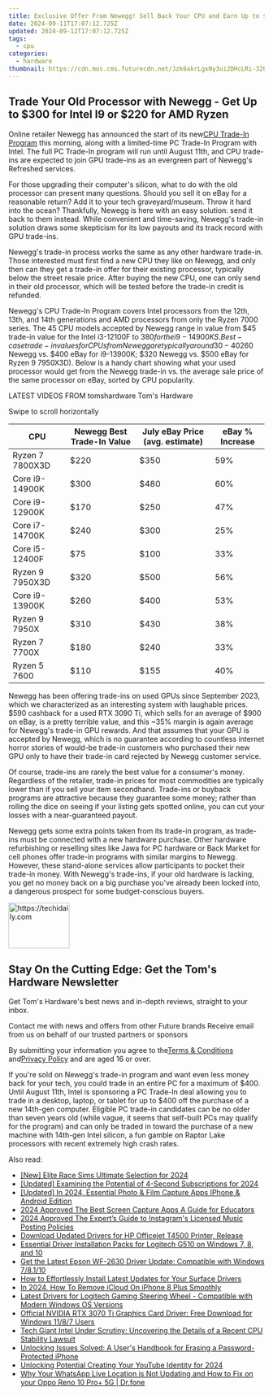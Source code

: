 ```yaml
---
title: Exclusive Offer From Newegg! Sell Back Your CPU and Earn Up to $300 for I9-14900K or $220 for a Ryzen 7 7800X3D - Limited Participation Rewards
date: 2024-09-11T17:07:12.725Z
updated: 2024-09-12T17:07:12.725Z
tags:
  - cpu
categories:
  - hardware
thumbnail: https://cdn.mos.cms.futurecdn.net/Jzk6akrLgxNy3ui2DHcLRi-320-80.jpg
---
```


## Trade Your Old Processor with Newegg - Get Up to $300 for Intel I9 or $220 for AMD Ryzen

Online retailer Newegg has announced the start of its new[CPU Trade-In Program](https://shop-links.co/link/?exclusive=1&publisher_slug=itechdaily19598&url=https%3A%2F%2Fclick.linksynergy.com%2Fdeeplink%3Fid%3DkXQk6%252AivFEQ%26mid%3D44583%26u1%3Dtomshardware-us-8316381249191082953%26murl%3Dhttps%253A%252F%252Fwww.newegg.com%252Fpromotions%252Fnepro%252F23-1322%252Findex.html) this morning, along with a limited-time PC Trade-In Program with Intel. The full PC Trade-In program will run until August 11th, and CPU trade-ins are expected to join GPU trade-ins as an evergreen part of Newegg's Refreshed services.

 For those upgrading their computer's silicon, what to do with the old processor can present many questions. Should you sell it on eBay for a reasonable return? Add it to your tech graveyard/museum. Throw it hard into the ocean? Thankfully, Newegg is here with an easy solution: send it back to them instead. While convenient and time-saving, Newegg's trade-in solution draws some skepticism for its low payouts and its track record with GPU trade-ins.

 Newegg's trade-in process works the same as any other hardware trade-in. Those interested must first find a new CPU they like on Newegg, and only then can they get a trade-in offer for their existing processor, typically below the street resale price. After buying the new CPU, one can only send in their old processor, which will be tested before the trade-in credit is refunded.

 Newegg's CPU Trade-In Program covers Intel processors from the 12th, 13th, and 14th generations and AMD processors from only the Ryzen 7000 series. The 45 CPU models accepted by Newegg range in value from $45 trade-in value for the Intel i3-12100F to $380 for the i9-14900KS. Best-case trade-in values for CPUs from Newegg are typically around 30-40% below what the same hardware sells for used on eBay ($260 Newegg vs. $400 eBay for i9-13900K; $320 Newegg vs. $500 eBay for Ryzen 9 7950X3D). Below is a handy chart showing what your used processor would get from the Newegg trade-in vs. the average sale price of the same processor on eBay, sorted by CPU popularity.

 LATEST VIDEOS FROM tomshardware Tom's Hardware

 Swipe to scroll horizontally

| CPU             | Newegg Best Trade-In Value | July eBay Price (avg. estimate) | eBay % Increase |
| --------------- | -------------------------- | ------------------------------- | --------------- |
| Ryzen 7 7800X3D | $220                       | $350                            | 59%             |
| Core i9-14900K  | $300                       | $480                            | 60%             |
| Core i9-12900K  | $170                       | $250                            | 47%             |
| Core i7-14700K  | $240                       | $300                            | 25%             |
| Core i5-12400F  | $75                        | $100                            | 33%             |
| Ryzen 9 7950X3D | $320                       | $500                            | 56%             |
| Core i9-13900K  | $260                       | $400                            | 53%             |
| Ryzen 9 7950X   | $310                       | $430                            | 38%             |
| Ryzen 7 7700X   | $180                       | $240                            | 33%             |
| Ryzen 5 7600    | $110                       | $155                            | 40%             |

 Newegg has been offering trade-ins on used GPUs since September 2023, which we characterized as an interesting system with laughable prices. $590 cashback for a used RTX 3090 Ti, which sells for an average of $900 on eBay, is a pretty terrible value, and this \~35% margin is again average for Newegg's trade-in GPU rewards. And that assumes that your GPU is accepted by Newegg, which is no guarantee according to countless internet horror stories of would-be trade-in customers who purchased their new GPU only to have their trade-in card rejected by Newegg customer service.

 Of course, trade-ins are rarely the best value for a consumer's money. Regardless of the retailer, trade-in prices for most commodities are typically lower than if you sell your item secondhand. Trade-ins or buyback programs are attractive because they guarantee some money; rather than rolling the dice on seeing if your listing gets spotted online, you can cut your losses with a near-guaranteed payout.

 Newegg gets some extra points taken from its trade-in program, as trade-ins must be connected with a new hardware purchase. Other hardware refurbishing or reselling sites like Jawa for PC hardware or Back Market for cell phones offer trade-in programs with similar margins to Newegg. However, these stand-alone services allow participants to pocket their trade-in money. With Newegg's trade-ins, if your old hardware is lacking, you get no money back on a big purchase you've already been locked into, a dangerous prospect for some budget-conscious buyers.

<!-- affiliate ads begin -->
<a href="https://aligracehair.sjv.io/c/5597632/2135393/19272" target="_top" id="2135393">
  <img src="//a.impactradius-go.com/display-ad/19272-2135393" border="0" alt="https://techidaily.com" width="120" height="90"/>
</a>
<img height="0" width="0" src="https://aligracehair.sjv.io/i/5597632/2135393/19272" style="position:absolute;visibility:hidden;" border="0" />
<!-- affiliate ads end -->

## Stay On the Cutting Edge: Get the Tom's Hardware Newsletter

 Get Tom's Hardware's best news and in-depth reviews, straight to your inbox.

 Contact me with news and offers from other Future brands  Receive email from us on behalf of our trusted partners or sponsors

 By submitting your information you agree to the[Terms & Conditions](https://futureplc.com/terms-conditions/) and[Privacy Policy](https://futureplc.com/privacy-policy/) and are aged 16 or over.

 If you're sold on Newegg's trade-in program and want even less money back for your tech, you could trade in an entire PC for a maximum of $400\. Until August 11th, Intel is sponsoring a PC Trade-In deal allowing you to trade in a desktop, laptop, or tablet for up to $400 off the purchase of a new 14th-gen computer. Eligible PC trade-in candidates can be no older than seven years old (while vague, it seems that self-built PCs may qualify for the program) and can only be traded in toward the purchase of a new machine with 14th-gen Intel silicon, a fun gamble on Raptor Lake processors with recent extremely high crash rates.

<ins class="adsbygoogle"
     style="display:block"
     data-ad-format="autorelaxed"
     data-ad-client="ca-pub-7571918770474297"
     data-ad-slot="1223367746"></ins>

<ins class="adsbygoogle"
     style="display:block"
     data-ad-client="ca-pub-7571918770474297"
     data-ad-slot="8358498916"
     data-ad-format="auto"
     data-full-width-responsive="true"></ins>

<span class="atpl-alsoreadstyle">Also read:</span>
<div><ul>
<li><a href="https://digital-screen-recording.techidaily.com/new-elite-race-sims-ultimate-selection-for-2024/"><u>[New] Elite Race Sims Ultimate Selection for 2024</u></a></li>
<li><a href="https://facebook-video-footage.techidaily.com/updated-examining-the-potential-of-4-second-subscriptions-for-2024/"><u>[Updated] Examining the Potential of 4-Second Subscriptions for 2024</u></a></li>
<li><a href="https://youtube-docs.techidaily.com/ed-in-2024-essential-photo-and-film-capture-apps-iphone-and-android-edition/"><u>[Updated] In 2024, Essential Photo & Film Capture Apps IPhone & Android Edition</u></a></li>
<li><a href="https://desktop-recording.techidaily.com/2024-approved-the-best-screen-capture-apps-a-guide-for-educators/"><u>2024 Approved The Best Screen Capture Apps A Guide for Educators</u></a></li>
<li><a href="https://article-helps.techidaily.com/2024-approved-the-experts-guide-to-instagrams-licensed-music-posting-policies/"><u>2024 Approved The Expert’s Guide to Instagram's Licensed Music Posting Policies</u></a></li>
<li><a href="https://hardware-updates.techidaily.com/download-updated-drivers-for-hp-officejet-t4500-printer-release/"><u>Download Updated Drivers for HP Officejet T4500 Printer, Release</u></a></li>
<li><a href="https://hardware-updates.techidaily.com/essential-driver-installation-packs-for-logitech-g510-on-windows-7-8-and-10/"><u>Essential Driver Installation Packs for Logitech G510 on Windows 7, 8, and 10</u></a></li>
<li><a href="https://hardware-updates.techidaily.com/get-the-latest-epson-wf-2630-driver-update-compatible-with-windows-78110/"><u>Get the Latest Epson WF-2630 Driver Update: Compatible with Windows 7/8.1/10</u></a></li>
<li><a href="https://hardware-updates.techidaily.com/how-to-effortlessly-install-latest-updates-for-your-surface-drivers/"><u>How to Effortlessly Install Latest Updates for Your Surface Drivers</u></a></li>
<li><a href="https://activate-lock.techidaily.com/in-2024-how-to-remove-icloud-on-iphone-8-plus-smoothly-by-drfone-ios/"><u>In 2024, How To Remove iCloud On iPhone 8 Plus Smoothly</u></a></li>
<li><a href="https://hardware-updates.techidaily.com/latest-drivers-for-logitech-gaming-steering-wheel-compatible-with-modern-windows-os-versions/"><u>Latest Drivers for Logitech Gaming Steering Wheel - Compatible with Modern Windows OS Versions</u></a></li>
<li><a href="https://hardware-updates.techidaily.com/official-nvidia-rtx-3070-ti-graphics-card-driver-free-download-for-windows-1187-users/"><u>Official NVIDIA RTX 3070 Ti Graphics Card Driver: Free Download for Windows 11/8/7 Users</u></a></li>
<li><a href="https://hardware-updates.techidaily.com/tech-giant-intel-under-scrutiny-uncovering-the-details-of-a-recent-cpu-stability-lawsuit/"><u>Tech Giant Intel Under Scrutiny: Uncovering the Details of a Recent CPU Stability Lawsuit</u></a></li>
<li><a href="https://data-safeguard.techidaily.com/unlocking-issues-solved-a-users-handbook-for-erasing-a-password-protected-iphone/"><u>Unlocking Issues Solved: A User's Handbook for Erasing a Password-Protected iPhone</u></a></li>
<li><a href="https://eaxpv-info.techidaily.com/unlocking-potential-creating-your-youtube-identity-for-2024/"><u>Unlocking Potential Creating Your YouTube Identity for 2024</u></a></li>
<li><a href="https://location-social.techidaily.com/why-your-whatsapp-live-location-is-not-updating-and-how-to-fix-on-your-oppo-reno-10-proplus-5g-drfone-by-drfone-virtual-android/"><u>Why Your WhatsApp Live Location is Not Updating and How to Fix on your Oppo Reno 10 Pro+ 5G | Dr.fone</u></a></li>
</ul></div>

